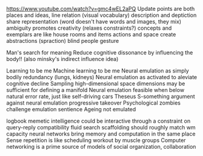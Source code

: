 https://www.youtube.com/watch?v=gmc4wEL2aPQ
Update points are both places and ideas, line relation (visual vocabulary)
description and deptiction share representation (word doesn't have words and images, they mix)
ambiguity promotes creativity (relaxes constraints?)
concepts and exemplars are like house rooms and items
actions and space create abstractions (spraction)
blind people gesture

Man's search for meaning
Reduce cognitive dissonance by influencing the body!! (also minsky's indirect influence idea)

Learning to be me
Machine learning to be me
Neural emulation as simply bodily redundancy (lungs, kidneys)
Neural emulation as activated to aleviate cognitive decline
Sampling high-dimensional space dimensions may be sufficient for defining a manifold
Neural emulation feasible when below natural error rate, just like self-driving cars
Theseus S-something argument against neural emulation progressive takeover
Psychological zombies challenge emulation sentience
Ageing not emulated

logbook
memetic intelligence could be interactive through a constraint on query-reply compatibility
fluid search scaffolding should roughly match wm capacity
neural networks bring memory and computation in the same place
Sense repetition is like scheduling workout by muscle groups
Computer networking is a prime source of models of social organization, collaboration